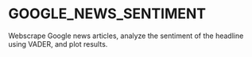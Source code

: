 # GOOGLE_NEWS_SENTIMENT
Webscrape Google news articles, analyze the sentiment of the headline using VADER, and plot results.
